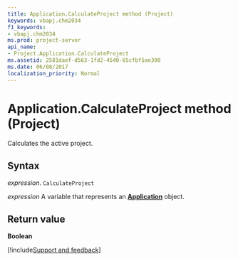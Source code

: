 ```yaml
---
title: Application.CalculateProject method (Project)
keywords: vbapj.chm2034
f1_keywords:
- vbapj.chm2034
ms.prod: project-server
api_name:
- Project.Application.CalculateProject
ms.assetid: 2581daef-d563-1fd2-4540-65cfbf5ae390
ms.date: 06/08/2017
localization_priority: Normal
---
```



# Application.CalculateProject method (Project)

Calculates the active project.


## Syntax

_expression_. `CalculateProject`

_expression_ A variable that represents an **[Application](Project.Application.md)** object.


## Return value

 **Boolean**

[!include[Support and feedback](~/includes/feedback-boilerplate.md)]